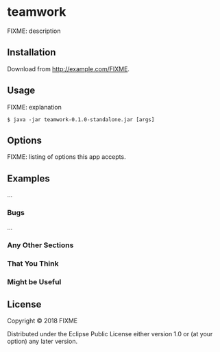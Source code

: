 # teamwork

FIXME: description

## Installation

Download from http://example.com/FIXME.

## Usage

FIXME: explanation

    $ java -jar teamwork-0.1.0-standalone.jar [args]

## Options

FIXME: listing of options this app accepts.

## Examples

...

### Bugs

...

### Any Other Sections
### That You Think
### Might be Useful

## License

Copyright © 2018 FIXME

Distributed under the Eclipse Public License either version 1.0 or (at
your option) any later version.
